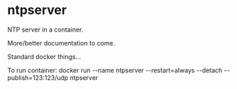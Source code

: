 # ntpserver
NTP server in a container.

More/better documentation to come.

Standard docker things...

To run container:
docker run --name ntpserver --restart=always --detach --publish=123:123/udp ntpserver